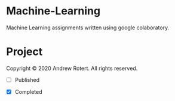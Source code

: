# Machine-Learning
Machine Learning assignments written using google colaboratory. 
# Project
Copyright © 2020 Andrew Rotert. All rights reserved.

- [ ] Published 
- [x] Completed

